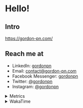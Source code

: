 # Hello!

## Intro

<https://gordon-pn.com/>

## Reach me at

- LinkedIn: [gordonpn](https://www.linkedin.com/in/gordonpn/)
- Email: [contact@gordon-pn.com](mailto:contact@gordon-pn.com)
- Facebook Messenger: [gordonpn](https://www.messenger.com/t/Gordonpn)
- Twitter: [@gordonpn](https://twitter.com/Gordonpn)
- Instagram: [@gordonpn](https://www.instagram.com/gordonpn/)

<details>
  <summary>Metrics</summary>

  <img align="center" src="https://github.com/gordonpn/gordonpn/blob/master/github-metrics.svg" alt="GitHub Metrics">

</details>

<details>
  <summary>WakaTime</summary>

  <!--START_SECTION:waka-->
📊 **This Week I Spent My Time On** 

```text
💬 Programming Languages: 
Java                     19 hrs 3 mins       ███████████░░░░░░░░░░░░░░   43.99 % 
Other                    18 hrs 47 mins      ███████████░░░░░░░░░░░░░░   43.37 % 
Bash                     1 hr 26 mins        █░░░░░░░░░░░░░░░░░░░░░░░░   03.34 % 
Brazil Dependency Config 59 mins             █░░░░░░░░░░░░░░░░░░░░░░░░   02.28 % 
XML                      55 mins             █░░░░░░░░░░░░░░░░░░░░░░░░   02.12 % 

🔥 Editors: 
Chrome                   20 hrs 40 mins      ████████████░░░░░░░░░░░░░   47.69 % 
iTerm2                   7 hrs 28 mins       ████░░░░░░░░░░░░░░░░░░░░░   17.25 % 
IntelliJ IDEA            7 hrs 14 mins       ████░░░░░░░░░░░░░░░░░░░░░   16.69 % 
Slack                    4 hrs 38 mins       ███░░░░░░░░░░░░░░░░░░░░░░   10.72 % 
MicrosoftOutlook         49 mins             ░░░░░░░░░░░░░░░░░░░░░░░░░   01.91 % 
```


 Last Updated on 23/03/2025 10:22:41 UTC
<!--END_SECTION:waka-->
</details>
